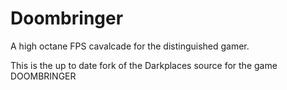 # Doombringer

A high octane FPS cavalcade for the distinguished gamer.

This is the up to date fork of the Darkplaces source for the game DOOMBRINGER
